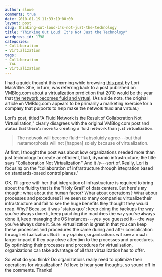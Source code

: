 ```yaml
---
author: slowe
comments: true
date: 2010-01-19 11:33:19+00:00
layout: post
slug: thinking-out-loud-its-not-just-the-technology
title: "Thinking Out Loud: It's Not Just the Technology"
wordpress_id: 1798
categories:
- Collaboration
- Virtualization
tags:
- Collaboration
- ToL
- Virtualization
---
```


I had a quick thought this morning while browsing [this post](http://devcentral.f5.com/weblogs/macvittie/archive/2010/01/19/a-fluid-network-is-the-result-of-collaboration-not-virtualization.aspx) by Lori MacVittie. She, in turn, was referring back to a post published on VMBlog.com about a virtualization prediction that 2010 would be the year that [the network becomes fluid and virtual](http://vmblog.com/archive/2009/12/07/2010-virtualization-predictions-the-year-the-network-becomes-fluid-and-virtual.aspx). (As a side note, the original article on VMBlog.com appears to be primarily a marketing exercise for a company that purports to help make the network fluid and virtual.)

Lori's post, titled "A Fluid Network is the Result of Collaboration Not Virtualization," clearly disagrees with the original VMBlog.com post and states that there's more to creating a fluid network than just virtualization:

>The network will become fluid---I absolutely agree---but that metamorphosis will not [happen] solely because of virtualization.

At first, I thought the post was about how organizations needed more than just technology to create an efficient, fluid, dynamic infrastructure; the title says "Collaboration Not Virtualization." And it _is_---sort of. Really, Lori is focusing on the "collaboration of infrastructure through integration based on standards-based control planes."

OK, I'll agree with her that integration of infrastructure is required to bring about the fluidity that is the "Holy Grail" of data centers. But here's my thought: what about the human factor? What about operations? What about processes and procedures? I've seen so many companies virtualize their infrastructure and fail to see the huge benefits they thought they would reap. Why? Because it was "status quo": keep doing the backups the way you've always done it, keep patching the machines the way you've always done it, keep managing the OS instances---yes, you guessed it---the way you've always done it. Sure, virtualization is great in that you can keep these processes and procedures the same during and after consolidation through virtualization. But in my opinion, organizations will see a much larger impact if they pay close attention to the processes and procedures. By optimizing their processes and procedures for virtualization, organizations can take advantage of all that virtualization has to offer.

So what do you think? Do organizations really need to optimize their operations for virtualization? I'd love to hear your thoughts, so sound off in the comments. Thanks!
